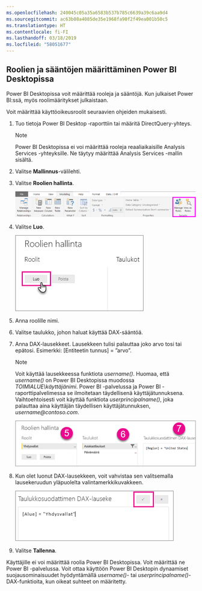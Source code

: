 ```yaml
---
ms.openlocfilehash: 240045c05a35a6583b537b785c6639a39c6aa9d4
ms.sourcegitcommit: ac63b08a4085de35e1968fa90f2f49ea001b50c5
ms.translationtype: HT
ms.contentlocale: fi-FI
ms.lasthandoff: 03/18/2019
ms.locfileid: "58051677"
---
```

## <a name="define-roles-and-rules-in-power-bi-desktop"></a>Roolien ja sääntöjen määrittäminen Power BI Desktopissa
Power BI Desktopissa voit määrittää rooleja ja sääntöjä. Kun julkaiset Power BI:ssä, myös roolimääritykset julkaistaan.

Voit määrittää käyttöoikeusroolit seuraavien ohjeiden mukaisesti.

1. Tuo tietoja Power BI Desktop ‑raporttiin tai määritä DirectQuery-yhteys.
   
   > [!NOTE]
   > Power BI Desktopissa ei voi määrittää rooleja reaaliaikaisille Analysis Services -yhteyksille. Ne täytyy määrittää Analysis Services -mallin sisältä.
   > 
   > 
1. Valitse **Mallinnus**-välilehti.
2. Valitse **Roolien hallinta**.
   
   ![](./media/rls-desktop-define-roles/powerbi-desktop-security.png)
4. Valitse **Luo**.
   
   ![](./media/rls-desktop-define-roles/powerbi-desktop-security-create-role.png)
5. Anna roolille nimi. 
6. Valitse taulukko, johon haluat käyttää DAX-sääntöä.
7. Anna DAX-lausekkeet. Lausekkeen tulisi palauttaa joko arvo tosi tai epätosi. Esimerkki: [Entiteetin tunnus] = ”arvo”.
   
   > [!NOTE]
   > Voit käyttää lausekkeessa funktiota *username()*. Huomaa, että *username()* on Power BI Desktopissa muodossa *TOIMIALUE\käyttäjänimi*. Power BI -palvelussa ja Power BI -raporttipalvelimessa se ilmoitetaan täydellisenä käyttäjätunnuksena. Vaihtoehtoisesti voit käyttää funktiota *userprincipalname()*, joka palauttaa aina käyttäjän täydellisen käyttäjätunnuksen, *username\@contoso.com*.
   > 
   > 
   
   ![](./media/rls-desktop-define-roles/powerbi-desktop-security-create-rule.png)
8. Kun olet luonut DAX-lausekkeen, voit vahvistaa sen valitsemalla lausekeruudun yläpuolelta valintamerkkikuvakkeen.
   
   ![](./media/rls-desktop-define-roles/powerbi-desktop-security-validate-dax.png)
9. Valitse **Tallenna**.

Käyttäjille ei voi määrittää roolia Power BI Desktopissa. Voit määrittää ne Power BI -palvelussa. Voit ottaa käyttöön Power BI Desktopin dynaamiset suojausominaisuudet hyödyntämällä *username()*- tai *userprincipalname()*-DAX-funktioita, kun oikeat suhteet on määritetty. 

